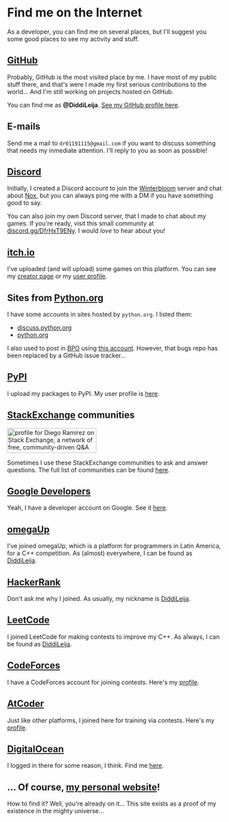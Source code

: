 # Find me on the Internet

As a developer, you can find me on several places, but I'll suggest you some
good places to see my activity and stuff.

## [GitHub](https://github.com)

Probably, GitHub is the most visited place by me. I have most of my public stuff there, and that's were
I made my first serious contributions to the world... And I'm still working on projects hosted on GitHub.

You can find me as **@DiddiLeija**. [See my GitHub profile here](https://github.com/DiddiLeija).

## E-mails

Send me a mail to `dr01191115@gmail.com` if you want to discuss something that needs my inmediate attention.
I'll reply to you as soon as possible!

## [Discord](https://discord.com)

Initially, I created a Discord account to join the [Winterbloom](https://winterbloom.com/) server and chat about [Nox](https://nox.thea.codes),
but you can always ping me with a DM if you have something good to say.

You can also join my own Discord server, that I made to chat about my games. If you're ready, visit this small community at
[discord.gg/DfrHxT9ENy](https://discord.gg/DfrHxT9ENy). I would _love_ to hear about you!

## [itch.io](https://itch.io)

I've uploaded (and will upload) some games on this platform. You can see my
[creator page](https://diddileija.itch.io) or my [user profile](https://itch.io/profile/diddileija).

## Sites from [Python.org](https://python.org)

I have some accounts in sites hosted by `python.org`. I listed them:

- [discuss.python.org](https://discuss.python.org/u/diddileija/summary)
- [python.org](https://www.python.org/users/DiddiLeija/)

I also used to post in [BPO](https://bugs.python.org) using
[this account](https://bugs.python.org/user39951). However, that bugs repo
has been replaced by a GitHub issue tracker...

## [PyPI](https://pypi.org)

I upload my packages to PyPI. My user profile is [here](https://pypi.org/user/DiddiLeija/).

## [StackExchange](https://stackexchange.com/) communities

<a href="https://stackexchange.com/users/21969270/diego-ramirez"><img src="https://stackexchange.com/users/flair/21969270.png" width="208" height="58" alt="profile for Diego Ramirez on Stack Exchange, a network of free, community-driven Q&amp;A sites" title="profile for Diego Ramirez on Stack Exchange, a network of free, community-driven Q&amp;A sites" /></a>

Sometimes I use these StackExchange communities to ask and answer questions. The full list
of communities can be found [here](https://stackexchange.com/users/21969270/diego-ramirez?tab=accounts).

## [Google Developers](https://developers.google.com/)

Yeah, I have a developer account on Google. See it [here](https://developers.google.com/profile/u/116698410132405877660).

## [omegaUp](https://omegaup.com)

I've joined omegaUp, which is a platform for programmers in Latin America, for a C++ competition.
As (almost) everywhere, I can be found as [DiddiLeija](https://omegaup.com/profile/DiddiLeija/).

## [HackerRank](https://hackerrank.com)

Don't ask me why I joined. As usually, my nickname is [DiddiLeija](https://www.hackerrank.com/DiddiLeija).

## [LeetCode](https://leetcode.com)

I joined LeetCode for making contests to improve my C++. As always, I can be found as [DiddiLeija](https://leetcode.com/DiddiLeija).

## [CodeForces](https://codeforces.com)

I have a CodeForces account for joining contests. Here's my [profile](https://codeforces.com/profile/DiddiLeija).

## [AtCoder](https://atcoder.jp)

Just like other platforms, I joined here for training via contests. Here's my [profile](https://atcoder.jp/users/DiddiLeija).

## [DigitalOcean](https://www.digitalocean.com/)

I logged in there for some reason, I think. Find me [here](https://www.digitalocean.com/community/users/diddileija).

## ... Of course, [my personal website](https://DiddiLeija.github.io)!

How to find it? Well, you're already on it... This site exists as a proof of my existence in the mighty universe...
